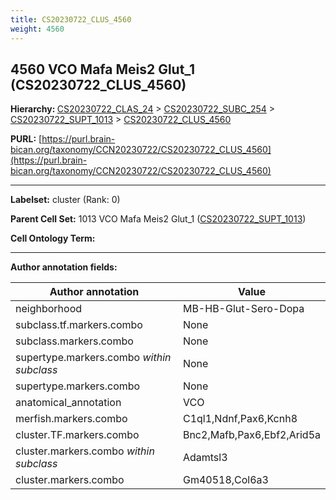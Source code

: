 ```yaml
---
title: CS20230722_CLUS_4560
weight: 4560
---
```

## 4560 VCO Mafa Meis2 Glut_1 (CS20230722_CLUS_4560)
<b>Hierarchy: </b>
[CS20230722_CLAS_24](../CS20230722_CLAS_24) >
[CS20230722_SUBC_254](../CS20230722_SUBC_254) >
[CS20230722_SUPT_1013](../CS20230722_SUPT_1013) >
[CS20230722_CLUS_4560](../CS20230722_CLUS_4560)

**PURL:** [https://purl.brain-bican.org/taxonomy/CCN20230722/CS20230722_CLUS_4560](https://purl.brain-bican.org/taxonomy/CCN20230722/CS20230722_CLUS_4560)

---


**Labelset:** cluster (Rank: 0)

**Parent Cell Set:** 1013 VCO Mafa Meis2 Glut_1 ([CS20230722_SUPT_1013](../CS20230722_SUPT_1013))



**Cell Ontology Term:** 

[MARKER GENES.]: #


---

[TRANSFERRED ANNOTATIONS.]: #


[AUTHOR ANNOTATION FIELDS.]: #


**Author annotation fields:**

| Author annotation | Value |
|-------------------|-------|
|neighborhood|MB-HB-Glut-Sero-Dopa|
|subclass.tf.markers.combo|None|
|subclass.markers.combo|None|
|supertype.markers.combo _within subclass_|None|
|supertype.markers.combo|None|
|anatomical_annotation|VCO|
|merfish.markers.combo|C1ql1,Ndnf,Pax6,Kcnh8|
|cluster.TF.markers.combo|Bnc2,Mafb,Pax6,Ebf2,Arid5a|
|cluster.markers.combo _within subclass_|Adamtsl3|
|cluster.markers.combo|Gm40518,Col6a3|
